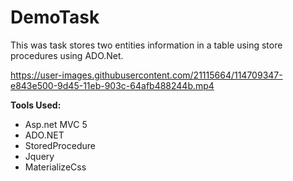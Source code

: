 # DemoTask
This was task stores two entities information in a table using store procedures using ADO.Net.

https://user-images.githubusercontent.com/21115664/114709347-e843e500-9d45-11eb-903c-64afb488244b.mp4




<b>Tools Used:</b>
<ul>
<li>Asp.net MVC 5</li>
<li>ADO.NET</li>
<li>StoredProcedure</li>
<li>Jquery</li>
<li>MaterializeCss</li>
</ul>







